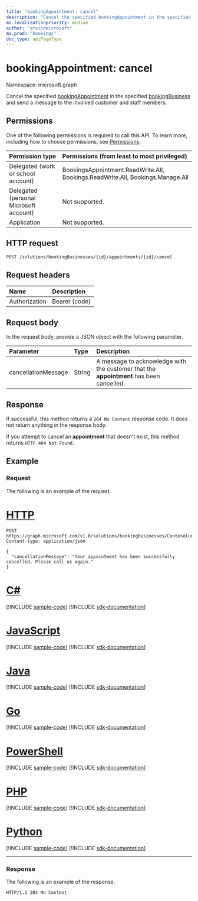 ```yaml
---
title: "bookingAppointment: cancel"
description: "Cancel the specified bookingAppointment in the specified bookingBusiness and send a message to the involved customer and staff members."
ms.localizationpriority: medium
author: "arvindmicrosoft"
ms.prod: "bookings"
doc_type: apiPageType
---
```


# bookingAppointment: cancel

Namespace: microsoft.graph

Cancel the specified [bookingAppointment](../resources/bookingappointment.md) in the specified [bookingBusiness](../resources/bookingbusiness.md) and send a message to the involved customer and staff members.

## Permissions

One of the following permissions is required to call this API. To learn more, including how to choose permissions, see [Permissions](/graph/permissions-reference).

|Permission type      | Permissions (from least to most privileged)              |
|:--------------------|:---------------------------------------------------------|
|Delegated (work or school account) |  BookingsAppointment.ReadWrite.All, Bookings.ReadWrite.All, Bookings.Manage.All   |
|Delegated (personal Microsoft account) | Not supported.   |
|Application | Not supported. |

## HTTP request
<!-- { "blockType": "ignored" } -->
```http
POST /solutions/bookingBusinesses/{id}/appointments/{id}/cancel
```

## Request headers

| Name       | Description|
|:---------------|:----------|
| Authorization  | Bearer {code}|

## Request body

In the request body, provide a JSON object with the following parameter.

| Parameter	   | Type	|Description|
|:---------------|:--------|:----------|
|cancellationMessage|String|A message to acknowledge with the customer that the **appointment** has been cancelled.|

## Response

If successful, this method returns a `204 No Content` response code. It does not return anything in the response body.

If you attempt to cancel an **appointment** that doesn't exist, this method returns `HTTP 404 Not Found`.

## Example

### Request

The following is an example of the request.

# [HTTP](#tab/http)
<!-- {
  "blockType": "request",
  "name": "bookingappointment_cancel",
  "sampleKeys": ["AAMkADKoAAA=", "Contosolunchdelivery@contoso.onmicrosoft.com"]
}-->

```http
POST https://graph.microsoft.com/v1.0/solutions/bookingBusinesses/Contosolunchdelivery@contoso.onmicrosoft.com/appointments/AAMkADKoAAA=/cancel
Content-type: application/json

{
  "cancellationMessage": "Your appointment has been successfully cancelled. Please call us again."
}
```

# [C#](#tab/csharp)
[!INCLUDE [sample-code](../includes/snippets/csharp/bookingappointment-cancel-csharp-snippets.md)]
[!INCLUDE [sdk-documentation](../includes/snippets/snippets-sdk-documentation-link.md)]

# [JavaScript](#tab/javascript)
[!INCLUDE [sample-code](../includes/snippets/javascript/bookingappointment-cancel-javascript-snippets.md)]
[!INCLUDE [sdk-documentation](../includes/snippets/snippets-sdk-documentation-link.md)]

# [Java](#tab/java)
[!INCLUDE [sample-code](../includes/snippets/java/bookingappointment-cancel-java-snippets.md)]
[!INCLUDE [sdk-documentation](../includes/snippets/snippets-sdk-documentation-link.md)]

# [Go](#tab/go)
[!INCLUDE [sample-code](../includes/snippets/go/bookingappointment-cancel-go-snippets.md)]
[!INCLUDE [sdk-documentation](../includes/snippets/snippets-sdk-documentation-link.md)]

# [PowerShell](#tab/powershell)
[!INCLUDE [sample-code](../includes/snippets/powershell/bookingappointment-cancel-powershell-snippets.md)]
[!INCLUDE [sdk-documentation](../includes/snippets/snippets-sdk-documentation-link.md)]

# [PHP](#tab/php)
[!INCLUDE [sample-code](../includes/snippets/php/bookingappointment-cancel-php-snippets.md)]
[!INCLUDE [sdk-documentation](../includes/snippets/snippets-sdk-documentation-link.md)]

# [Python](#tab/python)
[!INCLUDE [sample-code](../includes/snippets/python/bookingappointment-cancel-python-snippets.md)]
[!INCLUDE [sdk-documentation](../includes/snippets/snippets-sdk-documentation-link.md)]

---

### Response

The following is an example of the response.

<!-- {
  "blockType": "response"
} -->

```http
HTTP/1.1 204 No Content
```

<!-- uuid: 8fcb5dbc-d5aa-4681-8e31-b001d5168d79
2015-10-25 14:57:30 UTC -->
<!--
{
  "type": "#page.annotation",
  "description": "bookingAppointment: cancel",
  "keywords": "",
  "section": "documentation",
  "tocPath": "",
  "suppressions": [
  ]
}
-->

